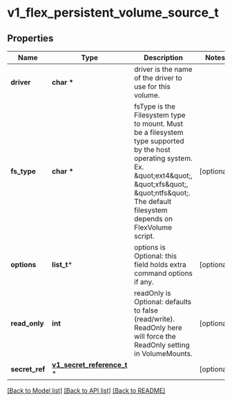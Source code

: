 # v1_flex_persistent_volume_source_t

## Properties
Name | Type | Description | Notes
------------ | ------------- | ------------- | -------------
**driver** | **char \*** | driver is the name of the driver to use for this volume. | 
**fs_type** | **char \*** | fsType is the Filesystem type to mount. Must be a filesystem type supported by the host operating system. Ex. \&quot;ext4\&quot;, \&quot;xfs\&quot;, \&quot;ntfs\&quot;. The default filesystem depends on FlexVolume script. | [optional] 
**options** | **list_t*** | options is Optional: this field holds extra command options if any. | [optional] 
**read_only** | **int** | readOnly is Optional: defaults to false (read/write). ReadOnly here will force the ReadOnly setting in VolumeMounts. | [optional] 
**secret_ref** | [**v1_secret_reference_t**](v1_secret_reference.md) \* |  | [optional] 

[[Back to Model list]](../README.md#documentation-for-models) [[Back to API list]](../README.md#documentation-for-api-endpoints) [[Back to README]](../README.md)


